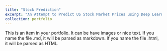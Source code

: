 ```yaml
---
title: "Stock Prediction"
excerpt: "An Attempt to Predict US Stock Market Prices using Deep Learning"
collection: portfolio
---
```


This is an item in your portfolio. It can be have images or nice text. If you name the file .md, it will be parsed as markdown. If you name the file .html, it will be parsed as HTML.